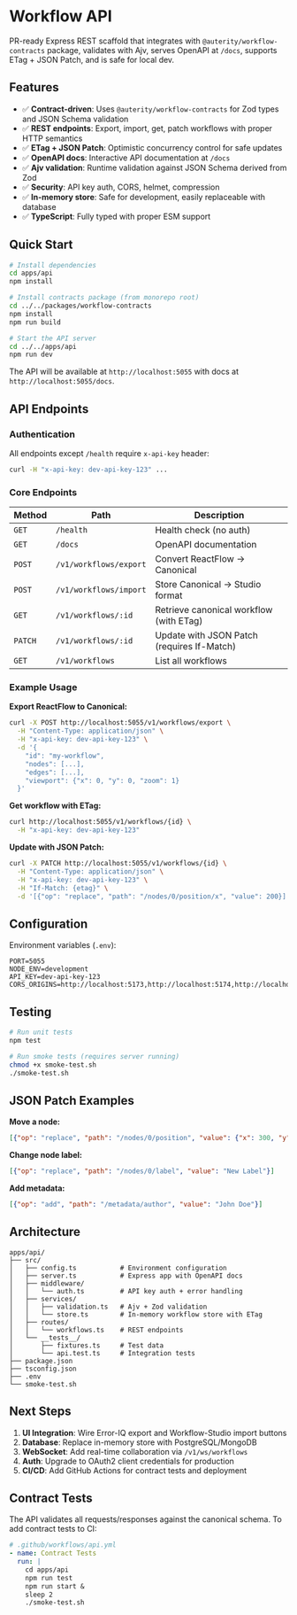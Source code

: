 # Workflow API

PR-ready Express REST scaffold that integrates with `@auterity/workflow-contracts` package, validates with Ajv, serves OpenAPI at `/docs`, supports ETag + JSON Patch, and is safe for local dev.

## Features

- ✅ **Contract-driven**: Uses `@auterity/workflow-contracts` for Zod types and JSON Schema validation
- ✅ **REST endpoints**: Export, import, get, patch workflows with proper HTTP semantics
- ✅ **ETag + JSON Patch**: Optimistic concurrency control for safe updates
- ✅ **OpenAPI docs**: Interactive API documentation at `/docs`
- ✅ **Ajv validation**: Runtime validation against JSON Schema derived from Zod
- ✅ **Security**: API key auth, CORS, helmet, compression
- ✅ **In-memory store**: Safe for development, easily replaceable with database
- ✅ **TypeScript**: Fully typed with proper ESM support

## Quick Start

```bash
# Install dependencies
cd apps/api
npm install

# Install contracts package (from monorepo root)
cd ../../packages/workflow-contracts
npm install
npm run build

# Start the API server
cd ../../apps/api
npm run dev
```

The API will be available at `http://localhost:5055` with docs at `http://localhost:5055/docs`.

## API Endpoints

### Authentication
All endpoints except `/health` require `x-api-key` header:
```bash
curl -H "x-api-key: dev-api-key-123" ...
```

### Core Endpoints

| Method | Path | Description |
|--------|------|-------------|
| `GET` | `/health` | Health check (no auth) |
| `GET` | `/docs` | OpenAPI documentation |
| `POST` | `/v1/workflows/export` | Convert ReactFlow → Canonical |
| `POST` | `/v1/workflows/import` | Store Canonical → Studio format |
| `GET` | `/v1/workflows/:id` | Retrieve canonical workflow (with ETag) |
| `PATCH` | `/v1/workflows/:id` | Update with JSON Patch (requires If-Match) |
| `GET` | `/v1/workflows` | List all workflows |

### Example Usage

**Export ReactFlow to Canonical:**
```bash
curl -X POST http://localhost:5055/v1/workflows/export \
  -H "Content-Type: application/json" \
  -H "x-api-key: dev-api-key-123" \
  -d '{
    "id": "my-workflow",
    "nodes": [...],
    "edges": [...],
    "viewport": {"x": 0, "y": 0, "zoom": 1}
  }'
```

**Get workflow with ETag:**
```bash
curl http://localhost:5055/v1/workflows/{id} \
  -H "x-api-key: dev-api-key-123"
```

**Update with JSON Patch:**
```bash
curl -X PATCH http://localhost:5055/v1/workflows/{id} \
  -H "Content-Type: application/json" \
  -H "x-api-key: dev-api-key-123" \
  -H "If-Match: {etag}" \
  -d '[{"op": "replace", "path": "/nodes/0/position/x", "value": 200}]'
```

## Configuration

Environment variables (`.env`):
```env
PORT=5055
NODE_ENV=development
API_KEY=dev-api-key-123
CORS_ORIGINS=http://localhost:5173,http://localhost:5174,http://localhost:3000
```

## Testing

```bash
# Run unit tests
npm test

# Run smoke tests (requires server running)
chmod +x smoke-test.sh
./smoke-test.sh
```

## JSON Patch Examples

**Move a node:**
```json
[{"op": "replace", "path": "/nodes/0/position", "value": {"x": 300, "y": 400}}]
```

**Change node label:**
```json
[{"op": "replace", "path": "/nodes/0/label", "value": "New Label"}]
```

**Add metadata:**
```json
[{"op": "add", "path": "/metadata/author", "value": "John Doe"}]
```

## Architecture

```
apps/api/
├── src/
│   ├── config.ts           # Environment configuration
│   ├── server.ts           # Express app with OpenAPI docs
│   ├── middleware/
│   │   └── auth.ts         # API key auth + error handling
│   ├── services/
│   │   ├── validation.ts   # Ajv + Zod validation
│   │   └── store.ts        # In-memory workflow store with ETag
│   ├── routes/
│   │   └── workflows.ts    # REST endpoints
│   └── __tests__/
│       ├── fixtures.ts     # Test data
│       └── api.test.ts     # Integration tests
├── package.json
├── tsconfig.json
├── .env
└── smoke-test.sh
```

## Next Steps

1. **UI Integration**: Wire Error-IQ export and Workflow-Studio import buttons
2. **Database**: Replace in-memory store with PostgreSQL/MongoDB
3. **WebSocket**: Add real-time collaboration via `/v1/ws/workflows`
4. **Auth**: Upgrade to OAuth2 client credentials for production
5. **CI/CD**: Add GitHub Actions for contract tests and deployment

## Contract Tests

The API validates all requests/responses against the canonical schema. To add contract tests to CI:

```yaml
# .github/workflows/api.yml
- name: Contract Tests
  run: |
    cd apps/api
    npm run test
    npm run start &
    sleep 2
    ./smoke-test.sh
```
